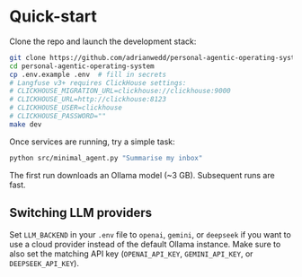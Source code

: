# Quick-start

Clone the repo and launch the development stack:

```bash
git clone https://github.com/adrianwedd/personal-agentic-operating-system.git
cd personal-agentic-operating-system
cp .env.example .env  # fill in secrets
# Langfuse v3+ requires ClickHouse settings:
# CLICKHOUSE_MIGRATION_URL=clickhouse://clickhouse:9000
# CLICKHOUSE_URL=http://clickhouse:8123
# CLICKHOUSE_USER=clickhouse
# CLICKHOUSE_PASSWORD=""
make dev
```

Once services are running, try a simple task:

```bash
python src/minimal_agent.py "Summarise my inbox"
```

The first run downloads an Ollama model (~3 GB). Subsequent runs are fast.

## Switching LLM providers

Set `LLM_BACKEND` in your `.env` file to `openai`, `gemini`, or `deepseek` if you want to use a cloud provider instead of the default Ollama instance. Make sure to also set the matching API key (`OPENAI_API_KEY`, `GEMINI_API_KEY`, or `DEEPSEEK_API_KEY`).
